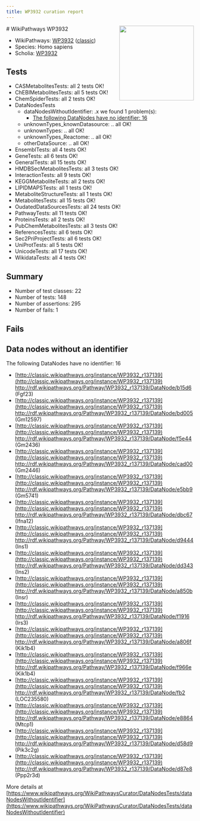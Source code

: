 ```yaml
---
title: WP3932 curation report
---
```


<img style="float: right; width: 200px" src="https://upload.wikimedia.org/wikipedia/commons/thumb/8/83/Wplogo_with_text_500.png/640px-Wplogo_with_text_500.png" />
# WikiPathways WP3932

* WikiPathways: [WP3932](https://wikipathways.org/pathways/WP3932) ([classic](https://classic.wikipathways.org/instance/WP3932))
* Species: Homo sapiens
* Scholia: [WP3932](https://scholia.toolforge.org/wikipathways/WP3932)
## Tests
* CASMetabolitesTests: all 2 tests OK!
* ChEBIMetabolitesTests: all 5 tests OK!
* ChemSpiderTests: all 2 tests OK!
* DataNodesTests
    * dataNodesWithoutIdentifier: .x we found 1 problem(s):
        * [The following DataNodes have no identifier: 16](#8792c496)
    * unknownTypes_knownDatasource: .. all OK!
    * unknownTypes: .. all OK!
    * unknownTypes_Reactome: .. all OK!
    * otherDataSource: .. all OK!
* EnsemblTests: all 4 tests OK!
* GeneTests: all 6 tests OK!
* GeneralTests: all 15 tests OK!
* HMDBSecMetabolitesTests: all 3 tests OK!
* InteractionTests: all 9 tests OK!
* KEGGMetaboliteTests: all 2 tests OK!
* LIPIDMAPSTests: all 1 tests OK!
* MetaboliteStructureTests: all 1 tests OK!
* MetabolitesTests: all 15 tests OK!
* OudatedDataSourcesTests: all 24 tests OK!
* PathwayTests: all 11 tests OK!
* ProteinsTests: all 2 tests OK!
* PubChemMetabolitesTests: all 3 tests OK!
* ReferencesTests: all 6 tests OK!
* Sec2PriProjectTests: all 6 tests OK!
* UniProtTests: all 5 tests OK!
* UnicodeTests: all 17 tests OK!
* WikidataTests: all 4 tests OK!


## Summary

* Number of test classes: 22
* Number of tests: 148
* Number of assertions: 295
* Number of fails: 1

## Fails

<a name="8792c496" />

## Data nodes without an identifier

The following DataNodes have no identifier: 16

* [http://classic.wikipathways.org/instance/WP3932_r137139](http://classic.wikipathways.org/instance/WP3932_r137139) http://rdf.wikipathways.org/Pathway/WP3932_r137139/DataNode/b15d6 (Fgf23)
* [http://classic.wikipathways.org/instance/WP3932_r137139](http://classic.wikipathways.org/instance/WP3932_r137139) http://rdf.wikipathways.org/Pathway/WP3932_r137139/DataNode/bd005 (Gm12597)
* [http://classic.wikipathways.org/instance/WP3932_r137139](http://classic.wikipathways.org/instance/WP3932_r137139) http://rdf.wikipathways.org/Pathway/WP3932_r137139/DataNode/f5e44 (Gm2436)
* [http://classic.wikipathways.org/instance/WP3932_r137139](http://classic.wikipathways.org/instance/WP3932_r137139) http://rdf.wikipathways.org/Pathway/WP3932_r137139/DataNode/cad00 (Gm2446)
* [http://classic.wikipathways.org/instance/WP3932_r137139](http://classic.wikipathways.org/instance/WP3932_r137139) http://rdf.wikipathways.org/Pathway/WP3932_r137139/DataNode/e5bb9 (Gm5741)
* [http://classic.wikipathways.org/instance/WP3932_r137139](http://classic.wikipathways.org/instance/WP3932_r137139) http://rdf.wikipathways.org/Pathway/WP3932_r137139/DataNode/dbc67 (Ifna12)
* [http://classic.wikipathways.org/instance/WP3932_r137139](http://classic.wikipathways.org/instance/WP3932_r137139) http://rdf.wikipathways.org/Pathway/WP3932_r137139/DataNode/d9444 (Ins1)
* [http://classic.wikipathways.org/instance/WP3932_r137139](http://classic.wikipathways.org/instance/WP3932_r137139) http://rdf.wikipathways.org/Pathway/WP3932_r137139/DataNode/dd343 (Ins2)
* [http://classic.wikipathways.org/instance/WP3932_r137139](http://classic.wikipathways.org/instance/WP3932_r137139) http://rdf.wikipathways.org/Pathway/WP3932_r137139/DataNode/a850b (Insr)
* [http://classic.wikipathways.org/instance/WP3932_r137139](http://classic.wikipathways.org/instance/WP3932_r137139) http://rdf.wikipathways.org/Pathway/WP3932_r137139/DataNode/f1916 (Irs3)
* [http://classic.wikipathways.org/instance/WP3932_r137139](http://classic.wikipathways.org/instance/WP3932_r137139) http://rdf.wikipathways.org/Pathway/WP3932_r137139/DataNode/a806f (Kik1b4)
* [http://classic.wikipathways.org/instance/WP3932_r137139](http://classic.wikipathways.org/instance/WP3932_r137139) http://rdf.wikipathways.org/Pathway/WP3932_r137139/DataNode/f966e (Kik1b4)
* [http://classic.wikipathways.org/instance/WP3932_r137139](http://classic.wikipathways.org/instance/WP3932_r137139) http://rdf.wikipathways.org/Pathway/WP3932_r137139/DataNode/fb2 (LOC235580)
* [http://classic.wikipathways.org/instance/WP3932_r137139](http://classic.wikipathways.org/instance/WP3932_r137139) http://rdf.wikipathways.org/Pathway/WP3932_r137139/DataNode/e8864 (Mtcp1)
* [http://classic.wikipathways.org/instance/WP3932_r137139](http://classic.wikipathways.org/instance/WP3932_r137139) http://rdf.wikipathways.org/Pathway/WP3932_r137139/DataNode/d58d9 (Pik3c2g)
* [http://classic.wikipathways.org/instance/WP3932_r137139](http://classic.wikipathways.org/instance/WP3932_r137139) http://rdf.wikipathways.org/Pathway/WP3932_r137139/DataNode/d87e8 (Ppp2r3d)


More details at [https://www.wikipathways.org/WikiPathwaysCurator/DataNodesTests/dataNodesWithoutIdentifier](https://www.wikipathways.org/WikiPathwaysCurator/DataNodesTests/dataNodesWithoutIdentifier)

